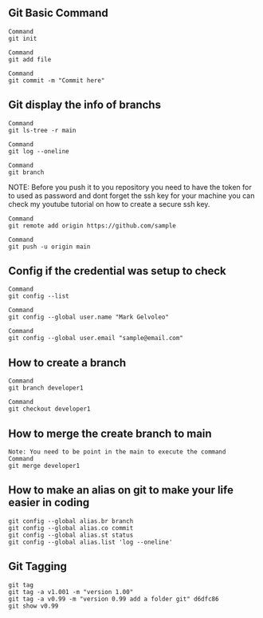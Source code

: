 ## Git Basic Command 

```
Command
git init
```


```
Command
git add file
```



```
Command
git commit -m "Commit here"
```

## Git display the info of branchs

```
Command
git ls-tree -r main
```

```
Command
git log --oneline
```

```
Command
git branch
```




NOTE: Before you push it to you repository you need to have the token for to used as password and dont forget the ssh key for your
machine you can check my youtube tutorial on how to create a secure ssh key.


```
Command
git remote add origin https://github.com/sample
```

```
Command
git push -u origin main 
```

## Config if the credential was setup  to check
```
Command
git config --list
```

```
Command
git config --global user.name "Mark Gelvoleo"
```


```
Command
git config --global user.email "sample@email.com"
```


## How to create a branch
```
Command
git branch developer1
```

```
Command
git checkout developer1
```


## How to merge the create branch to main

```
Note: You need to be point in the main to execute the command
Command
git merge developer1
```

## How to make an alias on git to make your life easier in coding
```
git config --global alias.br branch
git config --global alias.co commit
git config --global alias.st status
git config --global alias.list 'log --oneline'
```

## Git Tagging
```
git tag
git tag -a v1.001 -m "version 1.00"
git tag -a v0.99 -m "version 0.99 add a folder git" d6dfc86
git show v0.99
```

